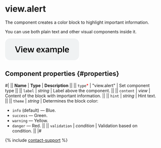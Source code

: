 # view.alert

The component creates a color block to highlight important information.

You can use both plain text and other visual components inside it.

[![View example in the sandbox](../_images/buttons/view-example.svg)](https://ya.cc/t/lBobocfj3tyyJo)

## Component properties {#properties}

#|
|| **Name** | **Type** | **Description** ||
|| `type`<span style="color: red">\*</span> | "view.alert" | Set component type ||
|| `label` | _string_ | Label above the component. ||
|| `content` | _view_ | Content of the block with important information. ||
|| `hint` | _string_ | Hint text. ||
|| `theme` | _string_ | Determines the block color:

- `info` (default) — Blue.
- `success` — Green.
- `warning` — Yellow.
- `danger` — Red.
  ||
  || `validation` | _condition_ | Validation based on condition. ||
  |#

{% include [contact-support](../_includes/contact-support.md) %}
